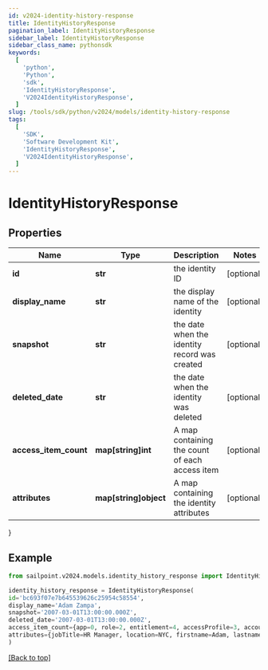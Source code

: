 ```yaml
---
id: v2024-identity-history-response
title: IdentityHistoryResponse
pagination_label: IdentityHistoryResponse
sidebar_label: IdentityHistoryResponse
sidebar_class_name: pythonsdk
keywords:
  [
    'python',
    'Python',
    'sdk',
    'IdentityHistoryResponse',
    'V2024IdentityHistoryResponse',
  ]
slug: /tools/sdk/python/v2024/models/identity-history-response
tags:
  [
    'SDK',
    'Software Development Kit',
    'IdentityHistoryResponse',
    'V2024IdentityHistoryResponse',
  ]
---
```


# IdentityHistoryResponse

## Properties

| Name | Type | Description | Notes |
| --- | --- | --- | --- |
| **id** | **str** | the identity ID | [optional] |
| **display_name** | **str** | the display name of the identity | [optional] |
| **snapshot** | **str** | the date when the identity record was created | [optional] |
| **deleted_date** | **str** | the date when the identity was deleted | [optional] |
| **access_item_count** | **map[string]int** | A map containing the count of each access item | [optional] |
| **attributes** | **map[string]object** | A map containing the identity attributes | [optional] |

}

## Example

```python
from sailpoint.v2024.models.identity_history_response import IdentityHistoryResponse

identity_history_response = IdentityHistoryResponse(
id='bc693f07e7b645539626c25954c58554',
display_name='Adam Zampa',
snapshot='2007-03-01T13:00:00.000Z',
deleted_date='2007-03-01T13:00:00.000Z',
access_item_count={app=0, role=2, entitlement=4, accessProfile=3, account=1},
attributes={jobTitle=HR Manager, location=NYC, firstname=Adam, lastname=Zampa, department=HR}
)

```

[[Back to top]](#)
